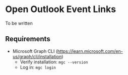 # Open Outlook Event Links

To be written

## Requirements

- Microsoft Graph CLI (https://learn.microsoft.com/en-us/graph/cli/installation)
  - Verify installation: `mgc --version`
  - Log in: `mgc login`
